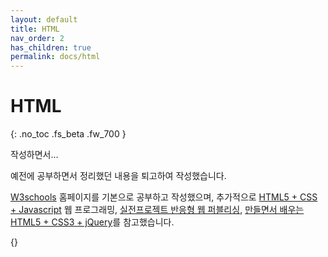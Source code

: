 ```yaml
---
layout: default
title: HTML
nav_order: 2
has_children: true
permalink: docs/html
---
```


# HTML
{: .no_toc .fs_beta .fw_700 }

작성하면서...

예전에 공부하면서 정리했던 내용을 퇴고하여 작성했습니다. 

[W3schools](https://www.w3schools.com/) 홈페이지를 기본으로 공부하고 작성했으며,
추가적으로 [HTML5 + CSS + Javascript](http://www.webprogramming.co.kr/) 웹 프로그래밍,
[실전프로젝트 반응형 웹 퍼블리싱](https://book.naver.com/bookdb/book_detail.nhn?bid=7059258), 
[만들면서 배우는 HTML5 + CSS3 + jQuery](https://book.naver.com/bookdb/book_detail.nhn?bid=6837215)를 참고했습니다.


{}


 